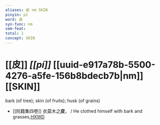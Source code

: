 ```yaml
---
aliases: 皮 nm SKIN
pinyin: pí
word: 皮
syn-func: nm
sem-feat: 
total: 1
concept: SKIN 
---
```

# [[皮]] *[[pí]]*  [[uuid-e917a78b-5500-4276-a5fe-156b8bdecb7b|nm]] [[SKIN]]
bark (of tree); skin (of fruits); husk (of grains)
 - [[阮籍集四卷]] 衣莫木之**皮**， / He clothed himself with bark and grasses,[HXWD](https://hxwd.org/textview.html?location=CH2b1558_CHANT_004-22a.99)